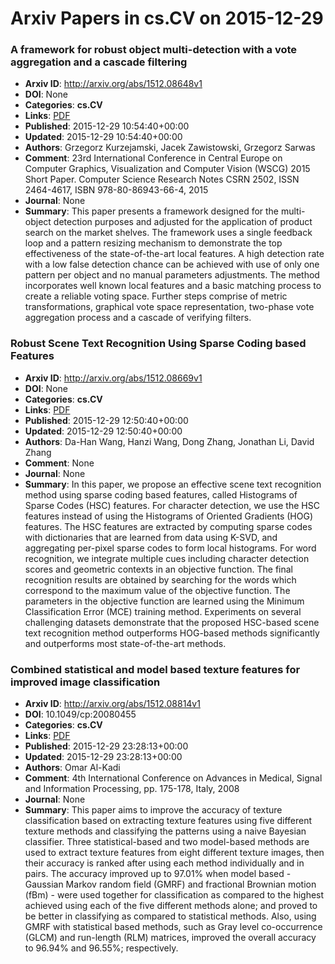 # Arxiv Papers in cs.CV on 2015-12-29
### A framework for robust object multi-detection with a vote aggregation and a cascade filtering
- **Arxiv ID**: http://arxiv.org/abs/1512.08648v1
- **DOI**: None
- **Categories**: **cs.CV**
- **Links**: [PDF](http://arxiv.org/pdf/1512.08648v1)
- **Published**: 2015-12-29 10:54:40+00:00
- **Updated**: 2015-12-29 10:54:40+00:00
- **Authors**: Grzegorz Kurzejamski, Jacek Zawistowski, Grzegorz Sarwas
- **Comment**: 23rd International Conference in Central Europe on Computer Graphics,
  Visualization and Computer Vision (WSCG) 2015 Short Paper. Computer Science
  Research Notes CSRN 2502, ISSN 2464-4617, ISBN 978-80-86943-66-4, 2015
- **Journal**: None
- **Summary**: This paper presents a framework designed for the multi-object detection purposes and adjusted for the application of product search on the market shelves. The framework uses a single feedback loop and a pattern resizing mechanism to demonstrate the top effectiveness of the state-of-the-art local features. A high detection rate with a low false detection chance can be achieved with use of only one pattern per object and no manual parameters adjustments. The method incorporates well known local features and a basic matching process to create a reliable voting space. Further steps comprise of metric transformations, graphical vote space representation, two-phase vote aggregation process and a cascade of verifying filters.



### Robust Scene Text Recognition Using Sparse Coding based Features
- **Arxiv ID**: http://arxiv.org/abs/1512.08669v1
- **DOI**: None
- **Categories**: **cs.CV**
- **Links**: [PDF](http://arxiv.org/pdf/1512.08669v1)
- **Published**: 2015-12-29 12:50:40+00:00
- **Updated**: 2015-12-29 12:50:40+00:00
- **Authors**: Da-Han Wang, Hanzi Wang, Dong Zhang, Jonathan Li, David Zhang
- **Comment**: None
- **Journal**: None
- **Summary**: In this paper, we propose an effective scene text recognition method using sparse coding based features, called Histograms of Sparse Codes (HSC) features. For character detection, we use the HSC features instead of using the Histograms of Oriented Gradients (HOG) features. The HSC features are extracted by computing sparse codes with dictionaries that are learned from data using K-SVD, and aggregating per-pixel sparse codes to form local histograms. For word recognition, we integrate multiple cues including character detection scores and geometric contexts in an objective function. The final recognition results are obtained by searching for the words which correspond to the maximum value of the objective function. The parameters in the objective function are learned using the Minimum Classification Error (MCE) training method. Experiments on several challenging datasets demonstrate that the proposed HSC-based scene text recognition method outperforms HOG-based methods significantly and outperforms most state-of-the-art methods.



### Combined statistical and model based texture features for improved image classification
- **Arxiv ID**: http://arxiv.org/abs/1512.08814v1
- **DOI**: 10.1049/cp:20080455
- **Categories**: **cs.CV**
- **Links**: [PDF](http://arxiv.org/pdf/1512.08814v1)
- **Published**: 2015-12-29 23:28:13+00:00
- **Updated**: 2015-12-29 23:28:13+00:00
- **Authors**: Omar Al-Kadi
- **Comment**: 4th International Conference on Advances in Medical, Signal and
  Information Processing, pp. 175-178, Italy, 2008
- **Journal**: None
- **Summary**: This paper aims to improve the accuracy of texture classification based on extracting texture features using five different texture methods and classifying the patterns using a naive Bayesian classifier. Three statistical-based and two model-based methods are used to extract texture features from eight different texture images, then their accuracy is ranked after using each method individually and in pairs. The accuracy improved up to 97.01% when model based -Gaussian Markov random field (GMRF) and fractional Brownian motion (fBm) - were used together for classification as compared to the highest achieved using each of the five different methods alone; and proved to be better in classifying as compared to statistical methods. Also, using GMRF with statistical based methods, such as Gray level co-occurrence (GLCM) and run-length (RLM) matrices, improved the overall accuracy to 96.94% and 96.55%; respectively.




